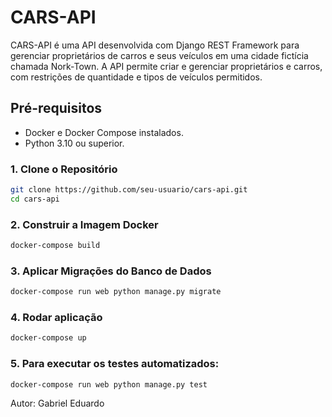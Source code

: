 # CARS-API
CARS-API é uma API desenvolvida com Django REST Framework para gerenciar proprietários de carros e seus veículos em uma cidade fictícia chamada Nork-Town. A API permite criar e gerenciar proprietários e carros, com restrições de quantidade e tipos de veículos permitidos.

## Pré-requisitos

- Docker e Docker Compose instalados.
- Python 3.10 ou superior.

### 1. Clone o Repositório

```bash
git clone https://github.com/seu-usuario/cars-api.git
cd cars-api
```

### 2. Construir a Imagem Docker
```bash
docker-compose build
```

### 3. Aplicar Migrações do Banco de Dados
```bash
docker-compose run web python manage.py migrate
```

### 4. Rodar aplicação
```bash
docker-compose up
```
### 5. Para executar os testes automatizados:
```bash
docker-compose run web python manage.py test
```

Autor: Gabriel Eduardo




